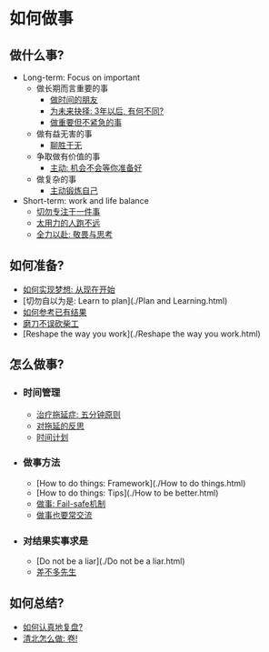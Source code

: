 # 如何做事

## 做什么事?

- Long-term: Focus on important
    - 做长期而言重要的事
        - [做时间的朋友](./做时间的朋友.html) 
        - [为未来抉择: 3年以后, 有何不同?](./思考未来.html) 
        - [做重要但不紧急的事](./做重要但不紧急的事.html) 
    - 做有益无害的事
        - [聊胜于无](./聊胜于无.html) 
    - 争取做有价值的事
        - [主动: 机会不会等你准备好](./主动争取机会.html) 
    - 做复杂的事
        - [主动锻炼自己](./主动锻炼自己.html) 
- Short-term: work and life balance
    - [切勿专注于一件事](./切勿专注于一件事.html) 
    - [太用力的人跑不远](./太用力的人跑不远.html) 
    - [全力以赴: 敬畏与思考](./该怎么全力以赴.html) 

## 如何准备?

- [如何实现梦想: 从现在开始](./从现在开始.html) 
- [切勿自以为是: Learn to plan](./Plan and Learning.html)  
- [如何参考已有结果](./如何参考已有结果.html) 
- [磨刀不误砍柴工](./磨刀不误砍柴工.html) 
- [Reshape the way you work](./Reshape the way you work.html) 

## 怎么做事?

- ### 时间管理

    - [治疗拖延症: 五分钟原则](./五分钟原则.html) 
    - [对拖延的反思](./对拖延的反思.html) 
    - [时间计划](./时间计划.html) 

- ### 做事方法
    - [How to do things: Framework](./How to do things.html) 
    - [How to do things: Tips](./How to be better.html) 
    - [做事: Fail-safe机制](./Fail-safe机制.html) 
    - [做事也要常交流](./做事也要常交流.html) 
    
- ### 对结果实事求是

    - [Do not be a liar](./Do not be a liar.html) 
    - [差不多先生](./差不多先生.html) 

## 如何总结?

- [如何认真地复盘?](./如何复盘.html) 
- [清北怎么做: 卷!](./该如何卷.html) 